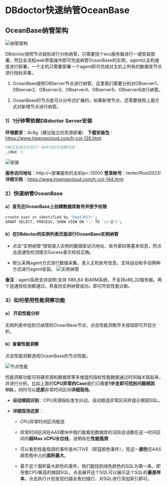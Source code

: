 # DBdoctor快速纳管OceanBase

## OceanBase纳管架构

![纳管架构](https://github.com/DBdoctor-DAS/DBdoctor/blob/mainimages/DbdoctorQuicklyManagesOceanbase/ManagementArchitecture.png)

DBdoctor按照节点级别进行分别纳管，只需要找个ecs服务器进行一键安装部署，然后全流程web界面操作即可完成纳管OceanBase的实例。agent以主机维度进行部署，一个主机只需要部署一个agent即可完成对主机上所有的数据库节点进行指标采集。

1. OceanBase按照OBServer节点进行纳管，这里我们需要分别对OBserver1、OBserver2、OBserver3、OBserver4、OBserver5、OBserver6进行纳管。

2. OceanBase的节点是可以分布式扩展的，如果新增节点，还需要按照上面方式对新增节点进行纳管。

### 1）1分钟零依赖DBdoctor Server安装

**环境要求**：4c8g（建议独立的资源部署）
**下载安装包**：https://www.hisensecloud.com/h-col-126.html

```Bash
#解压安装包并执行一条命令即可部署完成
./dbd -I
```
![安装](https://github.com/DBdoctor-DAS/DBdoctor/blob/mainimages/DbdoctorQuicklyManagesOceanbase/Install.png)

**服务访问地址**：http://<部署服务的主机ip>:13000
**登录账号**：tester/Root2023!
**详细文档**：https://www.hisensecloud.com/h-col-144.html

### 2）快速纳管OceanBase

#### a）首先在OceanBase上创建数据库账号并授予权限
```Bash
create user zx identified by 'Root2023!';
GRANT SELECT, PROCESS, SHOW VIEW ON *.* TO 'zx'@'%';
```
#### b）在DBdoctor的实例列表页面进行OceanBase实例纳管

- 点击“实例纳管”按钮录入实例的数据库访问地址、账号密码等基本信息，然点击连通性检测提示Sucess表示校验正确。

- 默认采用agent方式进行数据采集，录入主机账号信息，支持自动和手动两种方式进行agent安装。
![实例纳管](https://github.com/DBdoctor-DAS/DBdoctor/blob/mainimages/DbdoctorQuicklyManagesOceanbase/InstanceManagement.png)

**备注**：agent系统支持说明:支持 X86_64 和ARM系统，不支持x86_32服务器。两个连通性检测都通过，恭喜你实例纳管成功，即可开启性能诊断。

### 3）如何使用性能洞察功能
#### a） 开启性能分析

实例列表中找到已纳管的OceanBase节点，点击性能洞察开关按钮即可开启分析。

#### b）查看性能洞察

点击性能洞察透视OceanBase的节点性能。

![节点性能](https://github.com/DBdoctor-DAS/DBdoctor/blob/mainimages/DbdoctorQuicklyManagesOceanbase/NodePerformance.png)

性能洞察功能可将硬资源和数据库等多维度的指标性能数据通过时间轴关联起来，并进行分析。比如上面的**CPU异常的Case**我们只需要**1步走即可找到问题根因SQL**，同时可以**还原**异常时间区间**详细现场**。

- **自动根因识别**：CPU资源指标发生抖动，自动框选异常区间并提示根因SQL。

- **详细现场还原**：

    - CPU异常时间区间框选

    - 异常时间区间在AAS模块中我们能看到数据库的活跃会话数在这一时间区间内**超Max vCPU水位线**，说明存在**性能瓶颈**

    - 可以看到性能瓶颈的事件是ACTIVE（即蓝颜色事件），而这一**颜色**在AAS趋势图中占的**面积最大**。

    - 基于这个面积最大颜色的事件，我们能找到绿色颜色的SQL为第一条，即导致CPU飙高的根因SQL。点击展开这个SQL可以展示这个SQL的**最差样本**，点击执行计划发现扫描全表扫描行，对SQL进行添加索引即可。


